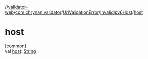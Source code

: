 //[validator-web](../../../../index.md)/[com.chrynan.validator](../../index.md)/[UriValidationError](../index.md)/[InvalidIpv6Host](index.md)/[host](host.md)

# host

[common]\
val [host](host.md): [String](https://kotlinlang.org/api/latest/jvm/stdlib/kotlin/-string/index.html)
